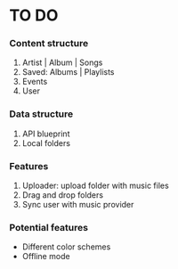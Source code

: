 # TO DO

### Content structure

1. Artist | Album | Songs
2. Saved: Albums | Playlists
3. Events
4. User

### Data structure

1. API blueprint
2. Local folders

### Features

1. Uploader: upload folder with music files
2. Drag and drop folders
3. Sync user with music provider

### Potential features

- Different color schemes
- Offline mode
